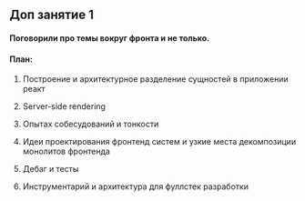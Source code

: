 ## Доп занятие 1

#### Поговорили про темы вокруг фронта и не только.

#### План:


1) Построение и архитектурное разделение сущностей в приложении реакт

2) Server-side rendering

3) Опытах собесудований и тонкости

4) Идеи проектирования фронтенд систем и узкие места декомпозиции монолитов фронтенда

5) Дебаг и тесты

6) Инструментарий и архитектура для фуллстек разработки


    
